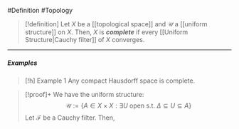 #Definition #Topology 

> [!definition]
> Let $X$ be a [[topological space]] and $\mathcal{U}$ a [[uniform structure]] on $X$. Then, $X$ is ***complete*** if every [[Uniform Structure|Cauchy filter]] of $X$ converges. 
---
##### Examples
> [!h] Example 1
> Any compact Hausdorff space is complete.

 > [!proof]+
 > We have the uniform structure: $$\mathcal{U}:=\{ A\in X\times X:  \exists U\text{ open s.t. }\Delta \subseteq U\subseteq A \}$$
 > Let $\mathcal{F}$ be a Cauchy filter. Then, 